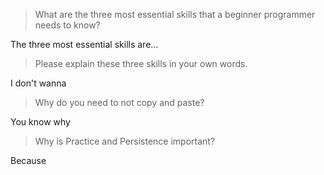 > What are the three most essential skills that a beginner programmer needs to know?

The three most essential skills are...

> Please explain these three skills in your own words.

I don't wanna

> Why do you need to not copy and paste?

You know why

> Why is Practice and Persistence important?

Because

